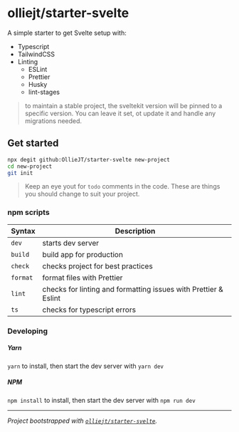 # olliejt/starter-svelte

A simple starter to get Svelte setup with:

-  Typescript
-  TailwindCSS
-  Linting
   -  ESLint
   -  Prettier
   -  Husky
   -  lint-stages

> to maintain a stable project, the sveltekit version will be pinned to a specific version. You can leave it set, ot update it and handle any migrations needed.

## Get started

```bash
npx degit github:OllieJT/starter-svelte new-project
cd new-project
git init
```

> Keep an eye yout for `todo` comments in the code. These are things you should change to suit your project.

### npm scripts

| Syntax   | Description                                                     |
| -------- | --------------------------------------------------------------- |
| `dev`    | starts dev server                                               |
| `build`  | build app for production                                        |
| `check`  | checks project for best practices                               |
| `format` | format files with Prettier                                      |
| `lint`   | checks for linting and formatting issues with Prettier & Eslint |
| `ts`     | checks for typescript errors                                    |

### Developing

##### Yarn

`yarn` to install, then start the dev server with `yarn dev`

##### NPM

`npm install` to install, then start the dev server with `npm run dev`

---

_Project bootstrapped with [`olliejt/starter-svelte`](https://github.com/OllieJT/starter-svelte)._
